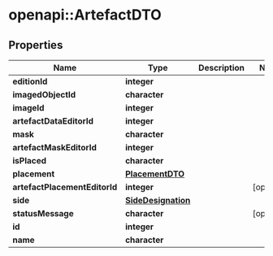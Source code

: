 # openapi::ArtefactDTO

## Properties
Name | Type | Description | Notes
------------ | ------------- | ------------- | -------------
**editionId** | **integer** |  | 
**imagedObjectId** | **character** |  | 
**imageId** | **integer** |  | 
**artefactDataEditorId** | **integer** |  | 
**mask** | **character** |  | 
**artefactMaskEditorId** | **integer** |  | 
**isPlaced** | **character** |  | 
**placement** | [**PlacementDTO**](PlacementDTO.md) |  | 
**artefactPlacementEditorId** | **integer** |  | [optional] 
**side** | [**SideDesignation**](SideDesignation.md) |  | 
**statusMessage** | **character** |  | [optional] 
**id** | **integer** |  | 
**name** | **character** |  | 


